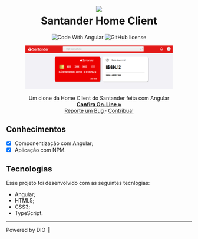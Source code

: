 <div align="center">

<h1 align="center">
 <img src="https://user-images.githubusercontent.com/45159366/101415619-1b103500-389d-11eb-83f8-74f87abf5eaf.png">
  <br />
  Santander Home Client
</h1>

  <!-- project badges -->
  <p align="center">
 <!--
   <img 
      alt="Project programing languages count" 
      src="https://img.shields.io/github/languages/count/felipeAguiarCode/node-js-bulk-downloader?color=6A57D5"
    >
 -->
  <!--
    <img 
      alt="Last commit on GitHub" 
      src="https://img.shields.io/github/last-commit/felipeAguiarCode/node-js-bulk-downloader?color=6A57D5"
    >
  -->
    <img 
        src="https://img.shields.io/badge/Code%20With-Angular%2016-E31918?logo=angular" 
        alt="Code With Angular">
   	<img 
      alt="GitHub license" 
      src="https://img.shields.io/github/license/felipeAguiarCode/angular-santander-home-clone?color=E31918"
    >
  </p> 

<div align="center">
  	<a href="#">
      <img src=".github/assets/preview.png" width="400" alt="preview" />
  	</a>
</div>

  <!-- project description and menu -->
  <p align="center">
      Um clone da Home Client do Santander feita com Angular
    <br />
    <a 
      href="toddynan.github.io/santander-angular-home">
      <strong>Confira On-Line »</strong>
    </a>
    <br />
    <a 
      href="https://github.com/toddynan/
		santander-angular-home/issues">
      Reporte um Bug
    </a>
    ·
    <a 
      href="https://github.com/toddynan/santander-angular-home/issues/new">
      Contribua!
    </a>
  </p>
</div>

## Conhecimentos
- [x] Componentização com Angular;
- [x] Aplicação com NPM.

## Tecnologias

Esse projeto foi desenvolvido com as seguintes tecnlogias:
-   Angular;
-   HTML5;
-   CSS3;
-   TypeScript.

---

Powered by DIO :wave: